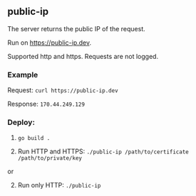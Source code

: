 ## public-ip

The server returns the public IP of the request.

Run on https://public-ip.dev.

Supported http and https. Requests are not logged.

### Example

Request:
`curl https://public-ip.dev`

Response:
`170.44.249.129`

### Deploy:

1. `go build .`

2. Run HTTP and HTTPS: `./public-ip /path/to/certificate /path/to/private/key`

or

2. Run only HTTP: `./public-ip`
